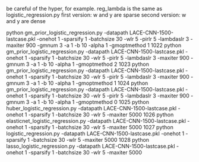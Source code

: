 be careful of the hyper, for example. reg_lambda is the same as logistic_regression.py
first version: w and y are sparse
second version: w and y are dense

 python gm_prior_logistic_regression.py -datapath LACE-CNN-1500-lastcase.pkl -onehot 1 -sparsify 1 -batchsize 30 -wlr 5 -pirlr 5 -lambdaslr 3 -maxiter 900 -gmnum 3 -a 1 -b 10 -alpha 1 -gmoptmethod 1
  1022  python gm_prior_logistic_regression.py -datapath LACE-CNN-1500-lastcase.pkl -onehot 1 -sparsify 1 -batchsize 30 -wlr 5 -pirlr 5 -lambdaslr 3 -maxiter 900 -gmnum 3 -a 1 -b 10 -alpha 1 -gmoptmethod 2
   1023  python gm_prior_logistic_regression.py -datapath LACE-CNN-1500-lastcase.pkl -onehot 1 -sparsify 1 -batchsize 30 -wlr 5 -pirlr 5 -lambdaslr 3 -maxiter 900 -gmnum 3 -a 1 -b 10 -alpha 1 -gmoptmethod 1
    1024  python gm_prior_logistic_regression.py -datapath LACE-CNN-1500-lastcase.pkl -onehot 1 -sparsify 1 -batchsize 30 -wlr 5 -pirlr 5 -lambdaslr 3 -maxiter 900 -gmnum 3 -a 1 -b 10 -alpha 1 -gmoptmethod 0
     1025  python huber_logistic_regression.py -datapath LACE-CNN-1500-lastcase.pkl -onehot 1 -sparsify 1 -batchsize 30 -wlr 5 -maxiter 5000
      1026  python elasticnet_logistic_regression.py -datapath LACE-CNN-1500-lastcase.pkl -onehot 1 -sparsify 1 -batchsize 30 -wlr 5 -maxiter 5000
       1027  python logistic_regression.py -datapath LACE-CNN-1500-lastcase.pkl -onehot 1 -sparsify 1 -batchsize 30 -wlr 5 -maxiter 5000
        1028  python lasso_logistic_regression.py -datapath LACE-CNN-1500-lastcase.pkl -onehot 1 -sparsify 1 -batchsize 30 -wlr 5 -maxiter 5000
